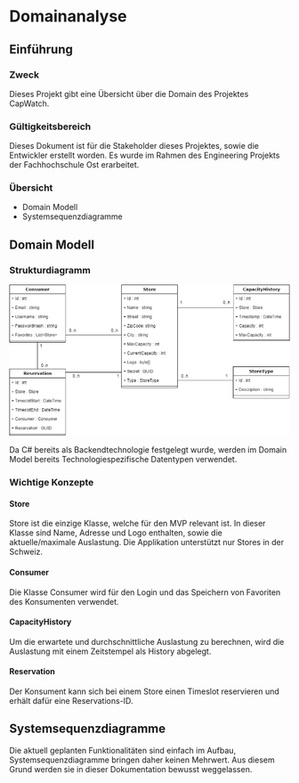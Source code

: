 # Domainanalyse

## Einführung

### Zweck

Dieses Projekt gibt eine Übersicht über die Domain des Projektes CapWatch.

### Gültigkeitsbereich

Dieses Dokument ist für die Stakeholder dieses Projektes, sowie die Entwickler erstellt worden. Es wurde im Rahmen des Engineering Projekts der Fachhochschule Ost erarbeitet.

### Übersicht

- Domain Modell
- Systemsequenzdiagramme

## Domain Modell

### Strukturdiagramm

![domain-model](../../images/domain-model.png)

Da C# bereits als Backendtechnologie festgelegt wurde, werden im Domain Model bereits Technologiespezifische Datentypen verwendet.

### Wichtige Konzepte

#### Store
Store ist die einzige Klasse, welche für den MVP relevant ist. In dieser Klasse sind Name, Adresse und Logo enthalten, sowie die aktuelle/maximale Auslastung. Die Applikation unterstützt nur Stores in der Schweiz.

#### Consumer
Die Klasse Consumer wird für den Login und das Speichern von Favoriten des Konsumenten verwendet.

#### CapacityHistory
Um die erwartete und durchschnittliche Auslastung zu berechnen, wird die Auslastung mit einem Zeitstempel als History abgelegt.  

#### Reservation
Der Konsument kann sich bei einem Store einen Timeslot reservieren und erhält dafür eine Reservations-ID.

## Systemsequenzdiagramme

Die aktuell geplanten Funktionalitäten sind einfach im Aufbau, Systemsequenzdiagramme bringen daher keinen Mehrwert. Aus diesem Grund werden sie in dieser Dokumentation bewusst weggelassen.

